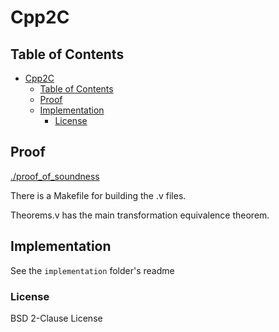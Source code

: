 # Cpp2C

## Table of Contents
- [Cpp2C](#cpp2c)
  - [Table of Contents](#table-of-contents)
  - [Proof](#proof)
  - [Implementation](#implementation)
    - [License](#license)

## Proof

[./proof_of_soundness](./proof_of_soundness)

There is a Makefile for building the .v files.

Theorems.v has the main transformation equivalence theorem.

## Implementation

See the `implementation` folder's readme

### License
BSD 2-Clause License
